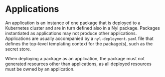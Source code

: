 # Applications

An application is an instance of one package that is deployed to a Kubernetes cluster and are in turn defined
also in a Nyl package. Packages instantiated as applications may not produce other applications. Applications
are usually accompanied by a `nyl-deployment.yaml` file that defines the top-level templating context for the
package(s), such as the secret store.

When deploying a package as an application, the package must not generated resources other than applications,
as all deployed resources must be owned by an application.
